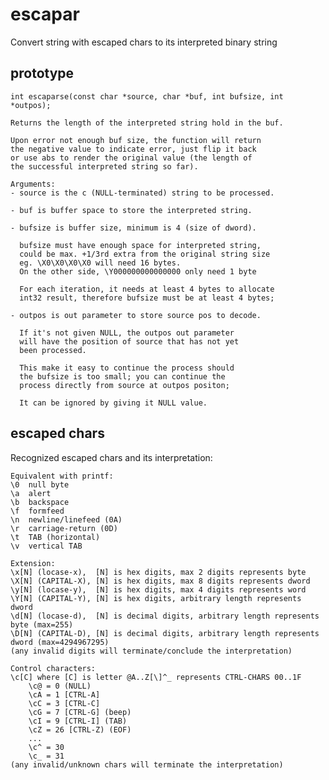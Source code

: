 # escapar
Convert string with escaped chars to its interpreted binary string

## prototype

	int escaparse(const char *source, char *buf, int bufsize, int *outpos);

	Returns the length of the interpreted string hold in the buf.

	Upon error not enough buf size, the function will return
	the negative value to indicate error, just flip it back
	or use abs to render the original value (the length of
	the successful interpreted string so far).

	Arguments:
	- source is the c (NULL-terminated) string to be processed.

	- buf is buffer space to store the interpreted string.

	- bufsize is buffer size, minimum is 4 (size of dword).

	  bufsize must have enough space for interpreted string,
	  could be max. +1/3rd extra from the original string size
	  eg. \X0\X0\X0\X0 will need 16 bytes.
	  On the other side, \Y000000000000000 only need 1 byte

	  For each iteration, it needs at least 4 bytes to allocate
	  int32 result, therefore bufsize must be at least 4 bytes;

	- outpos is out parameter to store source pos to decode.

	  If it's not given NULL, the outpos out parameter
	  will have the position of source that has not yet
	  been processed.

	  This make it easy to continue the process should
	  the bufsize is too small; you can continue the
	  process directly from source at outpos positon;

	  It can be ignored by giving it NULL value.


## escaped chars
Recognized escaped chars and its interpretation:
  
	Equivalent with printf:
	\0	null byte
	\a	alert
	\b	backspace
	\f	formfeed
	\n	newline/linefeed (0A)
	\r	carriage-return (0D)
	\t	TAB (horizontal)
	\v	vertical TAB

	Extension:
	\x[N] (locase-x),  [N] is hex digits, max 2 digits represents byte
	\X[N] (CAPITAL-X), [N] is hex digits, max 8 digits represents dword
	\y[N] (locase-y),  [N] is hex digits, max 4 digits represents word
	\Y[N] (CAPITAL-Y), [N] is hex digits, arbitrary length represents dword 
	\d[N] (locase-d),  [N] is decimal digits, arbitrary length represents byte (max=255)
	\D[N] (CAPITAL-D), [N] is decimal digits, arbitrary length represents dword (max=4294967295)
	(any invalid digits will terminate/conclude the interpretation)

	Control characters:
	\c[C] where [C] is letter @A..Z[\]^_ represents CTRL-CHARS 00..1F
		\c@ = 0 (NULL)
		\cA = 1 [CTRL-A]
		\cC = 3 [CTRL-C]
		\cG = 7 [CTRL-G] (beep)
		\cI = 9 [CTRL-I] (TAB)
		\cZ = 26 [CTRL-Z) (EOF)
		...
		\c^ = 30
		\c_ = 31
	(any invalid/unknown chars will terminate the interpretation)


